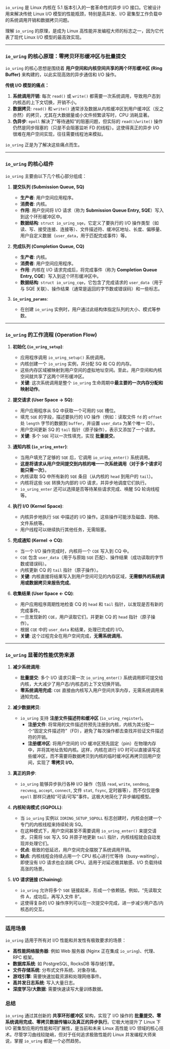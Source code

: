 `io_uring` 是 Linux 内核在 5.1 版本引入的一套革命性的异步 I/O 接口。它被设计用来解决传统 Linux I/O 模型的性能瓶颈，特别是高并发、I/O 密集型工作负载中的系统调用开销和数据拷贝问题。

理解 `io_uring` 的原理，是成为 Linux 高性能并发编程大师的标志之一，因为它代表了现代 Linux I/O 模型的最高效实现。

---

### **`io_uring` 的核心原理：零拷贝环形缓冲区与批量提交**

`io_uring` 的核心思想是围绕着 **用户空间和内核空间共享的两个环形缓冲区 (Ring Buffer)** 来构建的，以此实现高效的异步通信和 I/O 操作。

**传统 I/O 模型的痛点：**
1.  **系统调用开销**: 每次 `read()` 或 `write()` 都需要一次系统调用，导致用户态到内核态的上下文切换，开销不小。
2.  **数据拷贝**: `read()` 和 `write()` 通常涉及数据从内核缓冲区到用户缓冲区（反之亦然）的拷贝，尤其在大数据量或小文件频繁读写时，CPU 消耗显著。
3.  **伪异步**: `epoll` 解决了“等待通知”的阻塞问题，但实际的 `read()`/`write()` 操作仍然是同步阻塞的（只是不会阻塞监听 FD 的线程）。这使得真正的异步 I/O 很难在用户空间实现，往往需要线程池来模拟。

`io_uring` 正是为了解决这些痛点而生。

---

### **`io_uring` 的核心组件**

`io_uring` 主要由以下几个核心部分组成：

1.  **提交队列 (Submission Queue, SQ)**
    *   **生产者**: 用户空间应用程序。
    *   **消费者**: 内核。
    *   **作用**: 用户空间将 I/O 请求（称为 **Submission Queue Entry, SQE**）写入到这个环形缓冲区中。
    *   **数据结构**: `struct io_uring_sqe`，它定义了要执行的 I/O 操作类型（如读、写、接受连接、连接等）、文件描述符、缓冲区地址、长度、偏移量、用户自定义数据（`user_data`，用于匹配完成事件）等。

2.  **完成队列 (Completion Queue, CQ)**
    *   **生产者**: 内核。
    *   **消费者**: 用户空间应用程序。
    *   **作用**: 内核在 I/O 请求完成后，将完成事件（称为 **Completion Queue Entry, CQE**）写入到这个环形缓冲区中。
    *   **数据结构**: `struct io_uring_cqe`，它包含了完成请求的 `user_data`（用于与 SQE 关联）、操作结果（通常是返回的字节数或错误码）和一些标志。

3.  **`io_uring_params`**:
    *   在创建 `io_uring` 实例时，用户通过此结构体指定队列的大小、模式等参数。

---

### **`io_uring` 的工作流程 (Operation Flow)**

1.  **初始化 (`io_uring_setup`)**:
    *   应用程序调用 `io_uring_setup()` 系统调用。
    *   内核创建一个 `io_uring` 实例，并分配 SQ 和 CQ 的内存。
    *   这些内存区域被映射到用户空间的虚拟地址空间。至此，用户空间和内核空间就共享了这两个环形缓冲区。
    *   **关键**: 这次系统调用是整个 `io_uring` 生命周期中**最主要的一次内存分配和映射动作**。

2.  **提交请求 (User Space -> SQ)**:
    *   用户应用程序从 SQ 中获取一个可用的 `SQE` 槽位。
    *   填充 `SQE` 的字段，描述要执行的 I/O 操作（例如：读取文件 `fd` 的 `offset` 处 `length` 字节的数据到 `buffer`，并设置 `user_data` 为某个唯一 ID）。
    *   用户空间更新 SQ 的 `tail` 指针（原子操作），表示又添加了一个请求。
    *   **关键**: 多个 `SQE` 可以一次性填充，实现 **批量提交**。

3.  **通知内核 (`io_uring_enter`)**:
    *   当用户填充了足够的 `SQE` 后，它调用 `io_uring_enter()` 系统调用。
    *   **这是将请求从用户空间提交到内核的唯一一次系统调用（对于多个请求可能只需一次）**。
    *   内核读取 SQ 中所有新的 `SQE` 条目（从内核的 `head` 到用户的 `tail`）。
    *   内核将这些 `SQE` 转换为内部的 I/O 请求，并异步地调度它们执行。
    *   `io_uring_enter` 还可以选择是否等待某些请求完成、唤醒 SQ 轮询线程等。

4.  **执行 I/O (Kernel Space)**:
    *   内核异步地执行 `SQE` 中描述的 I/O 操作。这些操作可能涉及磁盘、网络、文件系统等。
    *   用户线程可以继续执行其他任务，无需阻塞。

5.  **完成通知 (Kernel -> CQ)**:
    *   当一个 I/O 操作完成时，内核将一个 `CQE` 写入到 CQ 中。
    *   `CQE` 包含 `user_data`（用于与原始 `SQE` 匹配）、操作结果（成功读取的字节数或错误码）。
    *   内核更新 CQ 的 `tail` 指针（原子操作）。
    *   **关键**: 内核直接将结果写入到用户空间可见的内存区域，**无需额外的系统调用或数据拷贝来报告完成**。

6.  **收集结果 (User Space <- CQ)**:
    *   用户应用程序周期性地检查 CQ 的 `head` 和 `tail` 指针，以发现是否有新的完成事件。
    *   一旦发现新的 `CQE`，用户读取它们，并更新 CQ 的 `head` 指针（原子操作）。
    *   根据 `CQE` 中的 `user_data` 和结果，处理已完成的 I/O。
    *   **关键**: 这个过程完全在用户空间完成，**无需系统调用**。

---

### **`io_uring` 显著的性能优势来源**

1.  **减少系统调用**:
    *   **批量提交**: 多个 I/O 请求只需一次 `io_uring_enter()` 系统调用即可提交给内核，大大减少了用户态/内核态的上下文切换开销。
    *   **零系统调用完成**: `CQE` 直接由内核写入用户空间共享内存，无需系统调用来通知完成。

2.  **减少数据拷贝**:
    *   `io_uring` 支持 **注册文件描述符和缓冲区** (`io_uring_register`)。
        *   **注册文件**: 将常用的文件描述符预先注册到内核，内核为其分配一个“固定文件描述符”（FD），避免了每次操作都去查找并验证文件描述符的开销。
        *   **注册缓冲区**: 将用户空间的 I/O 缓冲区预先固定（pin）在物理内存中，并将其地址告知内核。这样，内核在进行 I/O 时可以直接读写这些缓冲区，而不需要将数据拷贝到内核的临时缓冲区再拷贝回用户空间，实现了 **零拷贝 I/O**。

3.  **真正的异步**:
    *   `io_uring` 能够异步执行各种 I/O 操作（包括 `read`, `write`, `sendmsg`, `recvmsg`, `accept`, `connect`, 文件 `stat`, `fsync`, 定时器等），而不仅仅是像 `epoll` 那样只通知“可读/可写”事件。这极大地简化了异步编程模型。

4.  **内核轮询模式 (SQPOLL)**:
    *   当 `io_uring` 实例以 `IORING_SETUP_SQPOLL` 标志创建时，内核会创建一个专门的内核线程来持续轮询 SQ。
    *   在这种模式下，用户空间甚至不需要调用 `io_uring_enter()` 来提交请求，只需将 `SQE` 写入 SQ 并原子地更新 `tail` 指针，内核线程就会自动发现并处理它们。
    *   **优点**: 极致的低延迟，用户空间完全摆脱了系统调用开销。
    *   **缺点**: 内核线程会持续占用一个 CPU 核心进行忙等待（busy-waiting），即使没有 I/O 请求也会消耗 CPU。适用于对延迟极其敏感、I/O 负载持续高涨的场景。

5.  **I/O 请求链接 (Chaining)**:
    *   `io_uring` 允许将多个 `SQE` 链接起来，形成一个依赖链。例如，“先读取文件 A，成功后，再写入文件 B”。
    *   这使得复杂的 I/O 操作序列可以在一次提交中完成，进一步减少用户态/内核态的交互。

---

### **适用场景**

`io_uring` 适用于所有对 I/O 性能和并发性有极致要求的场景：
*   **高性能网络服务器**: 例如 Web 服务器 (Nginx 正在集成 `io_uring`)、代理、RPC 框架。
*   **数据库系统**: 如 PostgreSQL, RocksDB 等存储引擎。
*   **文件存储系统**: 分布式文件系统、对象存储。
*   **游戏引擎**: 需要快速加载资源和处理网络事件。
*   **高并发日志系统**: 写入大量日志。
*   **深度学习/大数据**: 需要快速读写大量训练数据。

### **总结**

`io_uring` 通过其创新的 **共享环形缓冲区** 架构，实现了 I/O 操作的 **批量提交、零系统调用完成、零拷贝数据传输以及真正的异步执行**。它极大地提升了 Linux 下 I/O 密集型应用的性能和可扩展性，是当前和未来 Linux 高性能 I/O 领域的核心技术。尽管学习曲线较陡峭，但对于任何追求极致性能的 Linux 并发编程大师来说，掌握 `io_uring` 都是一个必然趋势。